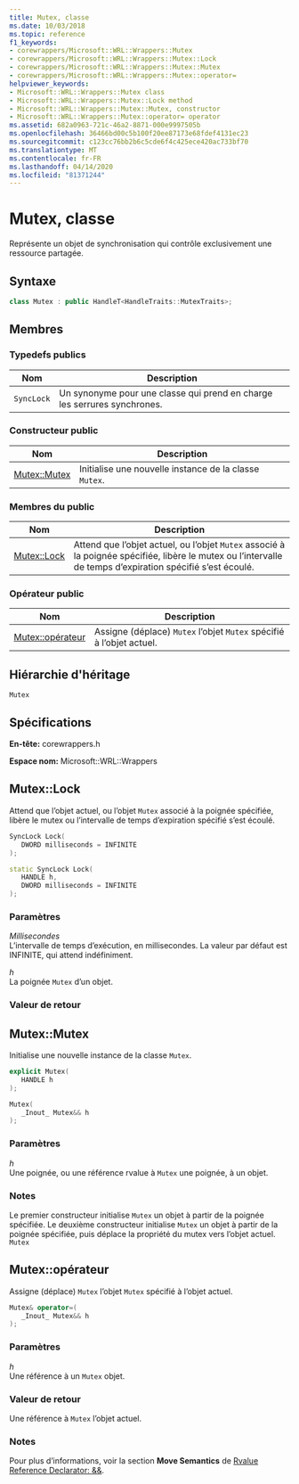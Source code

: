```yaml
---
title: Mutex, classe
ms.date: 10/03/2018
ms.topic: reference
f1_keywords:
- corewrappers/Microsoft::WRL::Wrappers::Mutex
- corewrappers/Microsoft::WRL::Wrappers::Mutex::Lock
- corewrappers/Microsoft::WRL::Wrappers::Mutex::Mutex
- corewrappers/Microsoft::WRL::Wrappers::Mutex::operator=
helpviewer_keywords:
- Microsoft::WRL::Wrappers::Mutex class
- Microsoft::WRL::Wrappers::Mutex::Lock method
- Microsoft::WRL::Wrappers::Mutex::Mutex, constructor
- Microsoft::WRL::Wrappers::Mutex::operator= operator
ms.assetid: 682a0963-721c-46a2-8871-000e9997505b
ms.openlocfilehash: 36466bd00c5b100f20ee87173e68fdef4131ec23
ms.sourcegitcommit: c123cc76bb2b6c5cde6f4c425ece420ac733bf70
ms.translationtype: MT
ms.contentlocale: fr-FR
ms.lasthandoff: 04/14/2020
ms.locfileid: "81371244"
---
```

# <a name="mutex-class"></a>Mutex, classe

Représente un objet de synchronisation qui contrôle exclusivement une ressource partagée.

## <a name="syntax"></a>Syntaxe

```cpp
class Mutex : public HandleT<HandleTraits::MutexTraits>;
```

## <a name="members"></a>Membres

### <a name="public-typedefs"></a>Typedefs publics

Nom       | Description
---------- | ------------------------------------------------------
`SyncLock` | Un synonyme pour une classe qui prend en charge les serrures synchrones.

### <a name="public-constructor"></a>Constructeur public

Nom                   | Description
---------------------- | ------------------------------------------------
[Mutex::Mutex](#mutex) | Initialise une nouvelle instance de la classe `Mutex`.

### <a name="public-members"></a>Membres du public

Nom                 | Description
-------------------- | --------------------------------------------------------------------------------------------------------------------------------------------------------------
[Mutex::Lock](#lock) | Attend que l’objet actuel, ou l’objet `Mutex` associé à la poignée spécifiée, libère le mutex ou l’intervalle de temps d’expiration spécifié s’est écoulé.

### <a name="public-operator"></a>Opérateur public

Nom                                 | Description
------------------------------------ | ---------------------------------------------------------------------------
[Mutex::opérateur](#operator-assign) | Assigne (déplace) `Mutex` l’objet `Mutex` spécifié à l’objet actuel.

## <a name="inheritance-hierarchy"></a>Hiérarchie d'héritage

`Mutex`

## <a name="requirements"></a>Spécifications

**En-tête:** corewrappers.h

**Espace nom:** Microsoft::WRL::Wrappers

## <a name="mutexlock"></a><a name="lock"></a>Mutex::Lock

Attend que l’objet actuel, ou l’objet `Mutex` associé à la poignée spécifiée, libère le mutex ou l’intervalle de temps d’expiration spécifié s’est écoulé.

```cpp
SyncLock Lock(
   DWORD milliseconds = INFINITE
);

static SyncLock Lock(
   HANDLE h,
   DWORD milliseconds = INFINITE
);
```

### <a name="parameters"></a>Paramètres

*Millisecondes*<br/>
L’intervalle de temps d’exécution, en millisecondes. La valeur par défaut est INFINITE, qui attend indéfiniment.

*h*<br/>
La poignée `Mutex` d’un objet.

### <a name="return-value"></a>Valeur de retour

## <a name="mutexmutex"></a><a name="mutex"></a>Mutex::Mutex

Initialise une nouvelle instance de la classe `Mutex`.

```cpp
explicit Mutex(
   HANDLE h
);

Mutex(
   _Inout_ Mutex&& h
);
```

### <a name="parameters"></a>Paramètres

*h*<br/>
Une poignée, ou une référence rvalue à `Mutex` une poignée, à un objet.

### <a name="remarks"></a>Notes

Le premier constructeur initialise `Mutex` un objet à partir de la poignée spécifiée. Le deuxième constructeur initialise `Mutex` un objet à partir de la poignée spécifiée, puis déplace la propriété du mutex vers l’objet actuel. `Mutex`

## <a name="mutexoperator"></a><a name="operator-assign"></a>Mutex::opérateur

Assigne (déplace) `Mutex` l’objet `Mutex` spécifié à l’objet actuel.

```cpp
Mutex& operator=(
   _Inout_ Mutex&& h
);
```

### <a name="parameters"></a>Paramètres

*h*<br/>
Une référence à un `Mutex` objet.

### <a name="return-value"></a>Valeur de retour

Une référence à `Mutex` l’objet actuel.

### <a name="remarks"></a>Notes

Pour plus d’informations, voir la section **Move Semantics** de [Rvalue Reference Declarator: &&](../../cpp/rvalue-reference-declarator-amp-amp.md).
